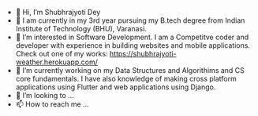 - 👋 Hi, I’m Shubhrajyoti Dey
- 🏫 I am currently in my 3rd year pursuing my B.tech degree from Indian Institute of Technology (BHU), Varanasi. 
- 👀 I’m interested in Software Development. I am a Competitve coder and developer with experience in building websites and mobile applications. Check out one of my works: https://shubhrajyoti-weather.herokuapp.com/
- 🌱 I’m currently working on my Data Structures and Algorithims and CS core fundamentals. I have also knowledge of making cross platform applications using Flutter and web applications using Django.
- 💞️ I’m looking to ...
- 📫 How to reach me ...

<!---
shubhrajyotidey305/shubhrajyotidey305 is a ✨ special ✨ repository because its `README.md` (this file) appears on your GitHub profile.
You can click the Preview link to take a look at your changes.
--->
